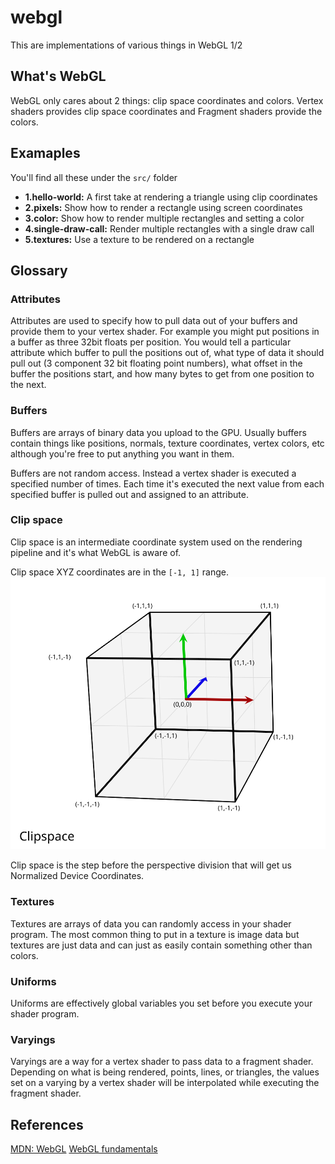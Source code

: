 # webgl

This are implementations of various things in WebGL 1/2

## What's WebGL

WebGL only cares about 2 things: clip space coordinates and colors. Vertex shaders provides clip space coordinates and Fragment shaders provide the colors.

## Examaples

You'll find all these under the `src/` folder

- **1.hello-world:** A first take at rendering a triangle using clip coordinates
- **2.pixels:** Show how to render a rectangle using screen coordinates
- **3.color:** Show how to render multiple rectangles and setting a color
- **4.single-draw-call:** Render multiple rectangles with a single draw call
- **5.textures:** Use a texture to be rendered on a rectangle

## Glossary

### Attributes

Attributes are used to specify how to pull data out of your buffers and provide them to your vertex shader. For example you might put positions in a buffer as three 32bit floats per position. You would tell a particular attribute which buffer to pull the positions out of, what type of data it should pull out (3 component 32 bit floating point numbers), what offset in the buffer the positions start, and how many bytes to get from one position to the next.

### Buffers

Buffers are arrays of binary data you upload to the GPU. Usually buffers contain things like positions, normals, texture coordinates, vertex colors, etc although you're free to put anything you want in them.

Buffers are not random access. Instead a vertex shader is executed a specified number of times. Each time it's executed the next value from each specified buffer is pulled out and assigned to an attribute.

### Clip space

Clip space is an intermediate coordinate system used on the rendering pipeline and it's what WebGL is aware of.

Clip space XYZ coordinates are in the `[-1, 1]` range.
![Clip space](images/clip_space_graph.svg)

Clip space is the step before the perspective division that will get us Normalized Device Coordinates.

### Textures

Textures are arrays of data you can randomly access in your shader program. The most common thing to put in a texture is image data but textures are just data and can just as easily contain something other than colors.

### Uniforms

Uniforms are effectively global variables you set before you execute your shader program.

### Varyings

Varyings are a way for a vertex shader to pass data to a fragment shader. Depending on what is being rendered, points, lines, or triangles, the values set on a varying by a vertex shader will be interpolated while executing the fragment shader.

## References

[MDN: WebGL](https://developer.mozilla.org/en-US/docs/Web/API/WebGL_API)
[WebGL fundamentals](https://webglfundamentals.org/)
